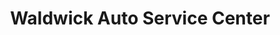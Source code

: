 ---
title: "Waldwick Auto Service Center"
url: /waldwick/waldwick-auto-service-center/
shop: Autowerkstatt
---